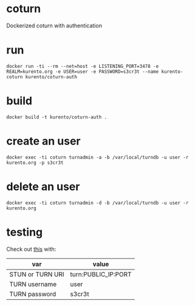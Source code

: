# coturn
Dockerized coturn with authentication

# run

`docker run -ti --rm --net=host -e LISTENING_PORT=3478 -e REALM=kurento.org -e USER=user -e PASSWORD=s3cr3t --name kurento-coturn kurento/coturn-auth`

# build

`docker build -t kurento/coturn-auth .`

# create an user

`docker exec -ti coturn turnadmin -a -b /var/local/turndb -u user -r kurento.org -p s3cr3t`

# delete an user

`docker exec -ti coturn turnadmin -d -b /var/local/turndb -u user -r kurento.org`

# testing

Check out [this](https://webrtc.github.io/samples/src/content/peerconnection/trickle-ice/) with:

var | value
--- | --- 
STUN or TURN URI | turn:PUBLIC_IP:PORT
TURN username | user 
TURN password | s3cr3t
